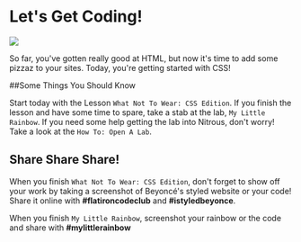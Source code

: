 # Let's Get Coding!

<img src="http://25.media.tumblr.com/7716ef547264521e476a067b1c8d2717/tumblr_mwjlmfJ1vx1rkiuhro1_500.gif">

So far, you've gotten really good at HTML, but now it's time to add some pizzaz to your sites. Today, you're getting started with CSS!


##Some Things You Should Know

Start today with the Lesson `What Not To Wear: CSS Edition`. If you finish the lesson and have some time to spare, take a stab at the lab, `My Little Rainbow`. If you need some help getting the lab into Nitrous, don't worry! Take a look at the `How To: Open A Lab`.

## Share Share Share!

When you finish `What Not To Wear: CSS Edition`, don't forget to show off your work by taking a screenshot of Beyoncé's styled website or your code! Share it online with **\#flatironcodeclub** and **\#istyledbeyonce**. 

When you finish `My Little Rainbow`, screenshot your rainbow or the code and share with **\#mylittlerainbow**
